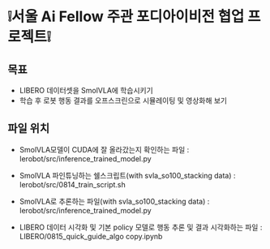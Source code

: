 # ❕서울 Ai Fellow 주관 포디아이비전 협업 프로젝트❕

## 목표
- LIBERO 데이터셋을 SmolVLA에 학습시키기
- 학습 후 로봇 행동 결과를 오프스크린으로 시뮬레이팅 및 영상화해 보기

## 파일 위치

- SmolVLA모델이 CUDA에 잘 올라갔는지 확인하는 파일
: lerobot/src/inference_trained_model.py

- SmolVLA 파인튜닝하는 쉘스크립트(with svla_so100_stacking data)
: lerobot/src/0814_train_script.sh

- SmolVLA로 추론하는 파일(with svla_so100_stacking data)
: lerobot/src/inference_trained_model.py

- LIBERO 데이터 시각화 및 기본 policy 모델로 행동 추론 및 결과 시각화하는 파일
: LIBERO/0815_quick_guide_algo copy.ipynb

